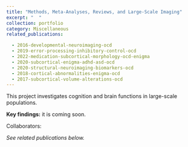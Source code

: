 ```yaml
---
title: "Methods, Meta-Analyses, Reviews, and Large-Scale Imaging"
excerpt: "  "
collection: portfolio
category: Miscellaneous
related_publications:

  - 2016-developmental-neuroimaging-ocd
  - 2019-error-processing-inhibitory-control-ocd
  - 2022-medication-subcortical-morphology-ocd-enigma
  - 2020-subcortical-enigma-adhd-asd-ocd 
  - 2020-structural-neuroimaging-biomarkers-ocd  
  - 2018-cortical-abnormalities-enigma-ocd
  - 2017-subcortical-volume-alterations-ocd
---
```


This project investigates cognition and brain functions in large-scale populations.

**Key findings:** it is coming soon.

Collaborators: 

*See related publications below.*

